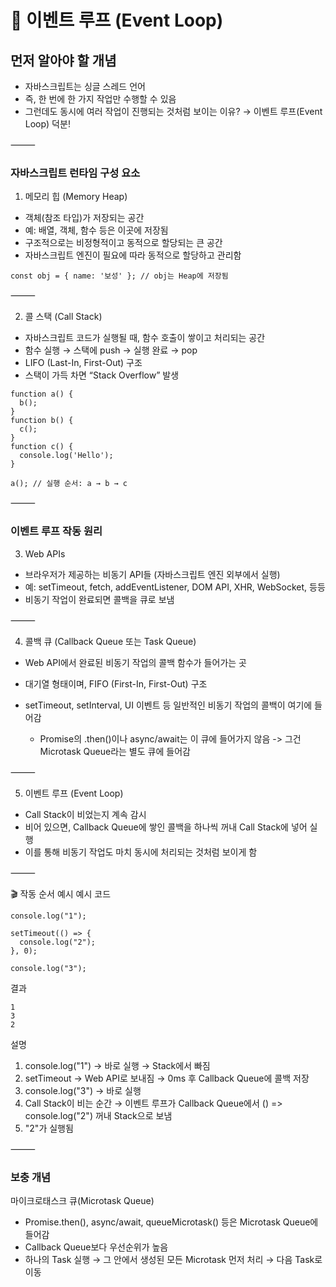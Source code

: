 # 🔁 이벤트 루프 (Event Loop)

## 먼저 알아야 할 개념
- 자바스크립트는 싱글 스레드 언어
- 즉, 한 번에 한 가지 작업만 수행할 수 있음
- 그런데도 동시에 여러 작업이 진행되는 것처럼 보이는 이유?
→ 이벤트 루프(Event Loop) 덕분!

⸻

### 자바스크립트 런타임 구성 요소

1. 메모리 힙 (Memory Heap)
- 객체(참조 타입)가 저장되는 공간
- 예: 배열, 객체, 함수 등은 이곳에 저장됨
- 구조적으로는 비정형적이고 동적으로 할당되는 큰 공간
- 자바스크립트 엔진이 필요에 따라 동적으로 할당하고 관리함
```
const obj = { name: '보성' }; // obj는 Heap에 저장됨
```
⸻

2. 콜 스택 (Call Stack)
- 자바스크립트 코드가 실행될 때, 함수 호출이 쌓이고 처리되는 공간
- 함수 실행 → 스택에 push → 실행 완료 → pop
- LIFO (Last-In, First-Out) 구조
- 스택이 가득 차면 “Stack Overflow” 발생
```
function a() {
  b();
}
function b() {
  c();
}
function c() {
  console.log('Hello');
}

a(); // 실행 순서: a → b → c
```

⸻

### 이벤트 루프 작동 원리

3. Web APIs
- 브라우저가 제공하는 비동기 API들 (자바스크립트 엔진 외부에서 실행)
- 예: setTimeout, fetch, addEventListener, DOM API, XHR, WebSocket, 등등
- 비동기 작업이 완료되면 콜백을 큐로 보냄

⸻

4. 콜백 큐 (Callback Queue 또는 Task Queue)
- Web API에서 완료된 비동기 작업의 콜백 함수가 들어가는 곳
- 대기열 형태이며, FIFO (First-In, First-Out) 구조
- setTimeout, setInterval, UI 이벤트 등 일반적인 비동기 작업의 콜백이 여기에 들어감

  - Promise의 .then()이나 async/await는 이 큐에 들어가지 않음
    -> 그건 Microtask Queue라는 별도 큐에 들어감

⸻

5. 이벤트 루프 (Event Loop)
- Call Stack이 비었는지 계속 감시
- 비어 있으면, Callback Queue에 쌓인 콜백을 하나씩 꺼내 Call Stack에 넣어 실행
- 이를 통해 비동기 작업도 마치 동시에 처리되는 것처럼 보이게 함

⸻

🎬 작동 순서 예시
예시 코드
```
console.log("1");

setTimeout(() => {
  console.log("2");
}, 0);

console.log("3");
```

결과
```
1
3
2
```

설명
1.	console.log("1") → 바로 실행 → Stack에서 빠짐<br>
2.	setTimeout → Web API로 보내짐 → 0ms 후 Callback Queue에 콜백 저장<br>
3.	console.log("3") → 바로 실행<br>
4.	Call Stack이 비는 순간 → 이벤트 루프가 Callback Queue에서 () => console.log("2") 꺼내 Stack으로 보냄<br>
5.	"2"가 실행됨<br>

⸻

### 보충 개념

마이크로태스크 큐(Microtask Queue)
- Promise.then(), async/await, queueMicrotask() 등은 Microtask Queue에 들어감
- Callback Queue보다 우선순위가 높음
- 하나의 Task 실행 → 그 안에서 생성된 모든 Microtask 먼저 처리 → 다음 Task로 이동
